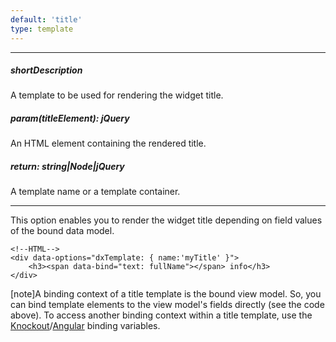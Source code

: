 ```yaml
---
default: 'title'
type: template
---
```

---
##### shortDescription
A template to be used for rendering the widget title.

##### param(titleElement): jQuery
An HTML element containing the rendered title.

##### return: string|Node|jQuery
A template name or a template container.

---
This option enables you to render the widget title depending on field values of the bound data model.

    <!--HTML-->
    <div data-options="dxTemplate: { name:'myTitle' }">
        <h3><span data-bind="text: fullName"></span> info</h3>
    </div>

[note]A binding context of a title template is the bound view model. So, you can bind template elements to the view model's fields directly (see the code above). To access another binding context within a title template, use the [Knockout](https://knockoutjs.com/documentation/binding-context.html)/[Angular](https://docs.angularjs.org/guide/scope) binding variables.